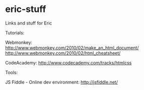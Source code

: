 eric-stuff
==========

Links and stuff for Eric

Tutorials:

Webmonkey:		http://www.webmonkey.com/2010/02/make_an_html_document/
							http://www.webmonkey.com/2010/02/html_cheatsheet/


CodeAcademy: 	http://www.codecademy.com/tracks/htmlcss




Tools:

JS Fiddle - Online dev environment: 	http://jsfiddle.net/


